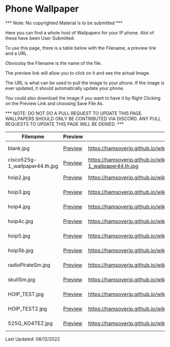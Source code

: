 # Phone Wallpaper

*** Note: No copyrighted Material is to be submitted ***

Here you can find a whole host of Wallpapers for your IP phone. Alot of these have been User Submitted.

To use this page, there is a table below with the Filename, a preview link and a URL.

Obvioulsy the Filename is the name of the file. 

The preview link will allow you to click on it and see the actual Image.

The URL is what can be used to pull the image to your phone. If the image is ever updated, it should automatically update your phone.

You could also download the image if you want to have it by Right Clicking on the Preview Link and choosing Save File As.

*** NOTE: DO NOT DO A PULL REQUEST TO UPDATE THIS PAGE. WALLPAPERS SHOULD ONLY BE CONTRIBUTED VIA DISCORD. ANY PULL REQUESTS TO UPDATE THIS PAGE WILL BE DENIED. ***

| Filename | Preview | URL | Contributor |
|---------|---------|---------|---------|
| blank.jpg | [Preview](https://hamsoverip.github.io/wiki/wallpaper/images/blank.jpg) | https://hamsoverip.github.io/wiki/wallpaper/images/blank.jpg | Doug, KE5CDK |
| cisco525g-1_wallpaper44.th.jpg | [Preview](https://hamsoverip.github.io/wiki/wallpaper/images/cisco525g-1_wallpaper44.th.jpg) | https://hamsoverip.github.io/wiki/wallpaper/images/cisco525g-1_wallpaper44.th.jpg | Doug, KE5CDK |
| hoip2.jpg | [Preview](https://hamsoverip.github.io/wiki/wallpaper/images/hoip2.jpg) | https://hamsoverip.github.io/wiki/wallpaper/images/hoip2.jpg | Doug, KE5CDK |
| hoip3.jpg | [Preview](https://hamsoverip.github.io/wiki/wallpaper/images/hoip3.jpg) | https://hamsoverip.github.io/wiki/wallpaper/images/hoip3.jpg | Doug, KE5CDK |
| hoip4.jpg | [Preview](https://hamsoverip.github.io/wiki/wallpaper/images/hoip4.jpg) | https://hamsoverip.github.io/wiki/wallpaper/images/hoip4.jpg | Doug, KE5CDK |
| hoip4c.jpg | [Preview](https://hamsoverip.github.io/wiki/wallpaper/images/hoip4c.jpg) | https://hamsoverip.github.io/wiki/wallpaper/images/hoip4c.jpg | Doug, KE5CDK |
| hoip5.jpg | [Preview](https://hamsoverip.github.io/wiki/wallpaper/images/hoip5.jpg) | https://hamsoverip.github.io/wiki/wallpaper/images/hoip5.jpg | Doug, KE5CDK |
| hoip5b.jpg | [Preview](https://hamsoverip.github.io/wiki/wallpaper/images/hoip5b.jpg) | https://hamsoverip.github.io/wiki/wallpaper/images/hoip5b.jpg | Doug, KE5CDK |
| radioPirateSm.jpg | [Preview](https://hamsoverip.github.io/wiki/wallpaper/images/radioPirateSm.jpg) | https://hamsoverip.github.io/wiki/wallpaper/images/radioPirateSm.jpg | Doug, KE5CDK |
| skullSm.jpg | [Preview](https://hamsoverip.github.io/wiki/wallpaper/images/skullSm.jpg) | https://hamsoverip.github.io/wiki/wallpaper/images/skullSm.jpg | Doug, KE5CDK |
| HOIP_TEST.jpg | [Preview](https://hamsoverip.github.io/wiki/wallpaper/images/HOIP_TEST.jpg) | https://hamsoverip.github.io/wiki/wallpaper/images/HOIP_TEST.jpg | Doug, KE5CDK |
| HOIP_TEST2.jpg | [Preview](https://hamsoverip.github.io/wiki/wallpaper/images/HOIP_TEST2.jpg) | https://hamsoverip.github.io/wiki/wallpaper/images/HOIP_TEST2.jpg | Doug, KE5CDK |
| 525G_KO4TEZ.jpg | [Preview](https://hamsoverip.github.io/wiki/wallpaper/images/525G_KO4TEZ.jpg) | https://hamsoverip.github.io/wiki/wallpaper/images/525G_KO4TEZ.jpg | CJ, KO4TEZ |

Last Updated: 08/12/2022